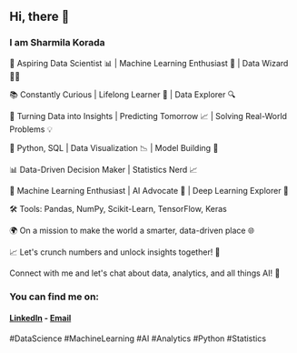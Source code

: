 ## Hi, there 👋
### I am Sharmila Korada

👋 Aspiring Data Scientist 📊 | Machine Learning Enthusiast 🤖 | Data Wizard 🧙‍♂️

📚 Constantly Curious | Lifelong Learner 🌱 | Data Explorer 🔍

🔬 Turning Data into Insights | Predicting Tomorrow 📈 | Solving Real-World Problems 💡

🧠 Python, SQL | Data Visualization 📉 | Model Building 🧱

📊 Data-Driven Decision Maker | Statistics Nerd 📈 

🤖 Machine Learning Enthusiast | AI Advocate 🤖 | Deep Learning Explorer 🌌

🛠️ Tools: Pandas, NumPy, Scikit-Learn, TensorFlow, Keras

🌍 On a mission to make the world a smarter, data-driven place 🌐

📈 Let's crunch numbers and unlock insights together! 💬

Connect with me and let's chat about data, analytics, and all things AI! 📩

### You can find me on:
#### [LinkedIn](https://www.linkedin.com/in/sharmila-korada-802803241/) - [Email](mailto:sharmilakorada23@gmail.com) 

#DataScience #MachineLearning #AI #Analytics #Python #Statistics 
